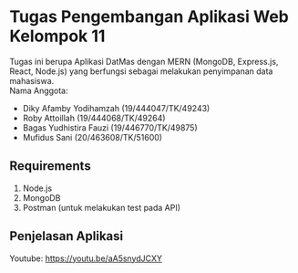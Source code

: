 # Tugas Pengembangan Aplikasi Web Kelompok 11  
Tugas ini berupa Aplikasi DatMas dengan MERN (MongoDB, Express.js, React, Node.js) yang berfungsi sebagai melakukan penyimpanan data mahasiswa.  
Nama Anggota:  
- Diky Afamby Yodihamzah      (19/444047/TK/49243)  
- Roby Attoillah					    (19/444068/TK/49264)  
- Bagas Yudhistira Fauzi			(19/446770/TK/49875)  
- Mufidus Sani 					      (20/463608/TK/51600)  

## Requirements  
1. Node.js  
2. MongoDB  
3. Postman (untuk melakukan test pada API)  

## Penjelasan Aplikasi  
Youtube: https://youtu.be/aA5snydJCXY  
